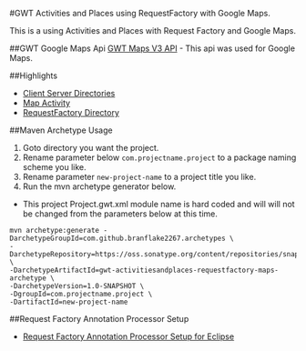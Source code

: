 #GWT Activities and Places using RequestFactory with Google Maps.

This is a using Activities and Places with Request Factory and Google Maps.

##GWT Google Maps Api
[GWT Maps V3 API](https://github.com/branflake2267/GWT-Maps-V3-Api) - This api was used for Google Maps. 

##Highlights
* [Client Server Directories](https://github.com/branflake2267/Archetypes/tree/master/archetypes/gwt-activitiesandplaces-requestfactory-maps/src/main/java/org/gonevertical/project)
* [Map Activity](https://github.com/branflake2267/Archetypes/tree/master/archetypes/gwt-activitiesandplaces-requestfactory-maps/src/main/java/org/gonevertical/project/client/application/map)
* [RequestFactory Directory](https://github.com/branflake2267/Archetypes/tree/master/archetypes/gwt-activitiesandplaces-requestfactory-maps/src/main/java/org/gonevertical/project/client/requestfactory)

##Maven Archetype Usage

1. Goto directory you want the project.
2. Rename parameter below `com.projectname.project` to a package naming scheme you like.
3. Rename parameter `new-project-name` to a project title you like.
4. Run the mvn archetype generator below.

* This project Project.gwt.xml module name is hard coded and will will not be changed from the parameters below at this time.

```
mvn archetype:generate -DarchetypeGroupId=com.github.branflake2267.archetypes \
-DarchetypeRepository=https://oss.sonatype.org/content/repositories/snapshots \
-DarchetypeArtifactId=gwt-activitiesandplaces-requestfactory-maps-archetype \
-DarchetypeVersion=1.0-SNAPSHOT \
-DgroupId=com.projectname.project \
-DartifactId=new-project-name 
```

##Request Factory Annotation Processor Setup
* [Request Factory Annotation Processor Setup for Eclipse](http://c.gwt-examples.com/home/data-transport/request-factory/annotation-processor)
